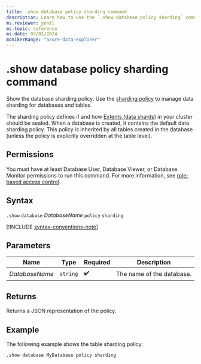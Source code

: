 ```yaml
---
title: .show database policy sharding command
description: Learn how to use the `.show database policy sharding` command to show the database's sharding policy.
ms.reviewer: yonil
ms.topic: reference
ms.date: 07/01/2024
monikerRange: "azure-data-explorer"
---
```

# .show database policy sharding command

Show the database sharding policy. Use the [sharding policy](../management/sharding-policy.md) to manage data sharding for databases and tables.  

The sharding policy defines if and how [Extents (data shards)](../management/extents-overview.md) in your cluster should be sealed. When a database is created, it contains the default data sharding policy. This policy is inherited by all tables created in the database (unless the policy is explicitly overridden at the table level).

## Permissions

You must have at least Database User, Database Viewer, or Database Monitor permissions to run this command. For more information, see [role-based access control](../access-control/role-based-access-control.md).

## Syntax

`.show` `database` *DatabaseName* `policy` `sharding`

[!INCLUDE [syntax-conventions-note](../includes/syntax-conventions-note.md)]

## Parameters

|Name|Type|Required|Description|
|--|--|--|--|
|*DatabaseName*| `string` | :heavy_check_mark:|The name of the database.|

## Returns

Returns a JSON representation of the policy.

## Example

The following example shows the table sharding policy:

```kusto
.show database MyDatabase policy sharding 
```
